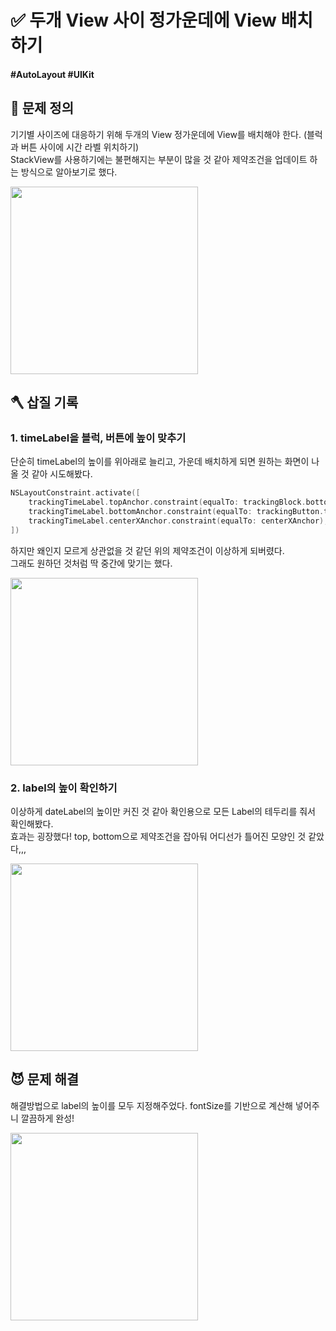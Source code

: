 # ✅ 두개 View 사이 정가운데에 View 배치하기

#### #AutoLayout #UIKit 

## 🤔 문제 정의

기기별 사이즈에 대응하기 위해 두개의 View 정가운데에 View를 배치해야 한다. (블럭과 버튼 사이에 시간 라벨 위치하기)   
StackView를 사용하기에는 불편해지는 부분이 많을 것 같아 제약조건을 업데이트 하는 방식으로 알아보기로 했다.

<img width="300" src="https://user-images.githubusercontent.com/113565086/230776805-b8d7ff14-d0d5-48bc-8909-ecb8c6665a07.png">

<br>

## 🪓 삽질 기록

### 1. timeLabel을 블럭, 버튼에 높이 맞추기

단순히 timeLabel의 높이를 위아래로 늘리고, 가운데 배치하게 되면 원하는 화면이 나올 것 같아 시도해봤다.

~~~swift
NSLayoutConstraint.activate([
    trackingTimeLabel.topAnchor.constraint(equalTo: trackingBlock.bottomAnchor), // 위
    trackingTimeLabel.bottomAnchor.constraint(equalTo: trackingButton.topAnchor), // 아래
    trackingTimeLabel.centerXAnchor.constraint(equalTo: centerXAnchor),
])
~~~

하지만 왜인지 모르게 상관없을 것 같던 위의 제약조건이 이상하게 되버렸다.   
그래도 원하던 것처럼 딱 중간에 맞기는 했다.

<img width="300" src="https://user-images.githubusercontent.com/113565086/230777158-06b5851f-823f-48d9-b212-95ef7e03210d.png">

<br>

### 2. label의 높이 확인하기

이상하게 dateLabel의 높이만 커진 것 같아 확인용으로 모든 Label의 테두리를 줘서 확인해봤다.   
효과는 굉장했다! top, bottom으로 제약조건을 잡아둬 어디선가 틀어진 모양인 것 같았다,,,

<img width="300" src="https://user-images.githubusercontent.com/113565086/230777682-1859d089-2004-4b3e-abdf-afce89ed6bc1.png">

<br>

## 😈 문제 해결

해결방법으로 label의 높이를 모두 지정해주었다. fontSize를 기반으로 계산해 넣어주니 깔끔하게 완성!

<img width="300" src="https://user-images.githubusercontent.com/113565086/230778016-aaf96425-332f-43d6-8c6c-60b9fe5b903d.png">